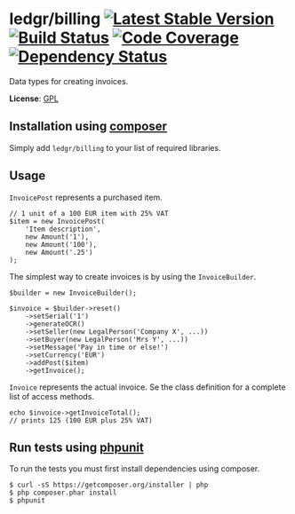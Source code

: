 # ledgr/billing [![Latest Stable Version](https://poser.pugx.org/ledgr/billing/v/stable.png)](https://packagist.org/packages/ledgr/billing) [![Build Status](https://travis-ci.org/ledgr/billing.png?branch=master)](https://travis-ci.org/ledgr/billing) [![Code Coverage](https://scrutinizer-ci.com/g/ledgr/billing/badges/coverage.png?s=0a13eb6f754b0e90a8ffa9e633e768ccf006ece8)](https://scrutinizer-ci.com/g/ledgr/billing/) [![Dependency Status](https://gemnasium.com/ledgr/billing.png)](https://gemnasium.com/ledgr/billing)


Data types for creating invoices.

**License**: [GPL](/LICENSE)


Installation using [composer](http://getcomposer.org/)
------------------------------------------------------
Simply add `ledgr/billing` to your list of required libraries.


Usage
-----
`InvoicePost` represents a purchased item.

    // 1 unit of a 100 EUR item with 25% VAT
    $item = new InvoicePost(
        'Item description',
        new Amount('1'),
        new Amount('100'),
        new Amount('.25')
    );

The simplest way to create invoices is by using the `InvoiceBuilder`.

    $builder = new InvoiceBuilder();

    $invoice = $builder->reset()
        ->setSerial('1')
        ->generateOCR()
        ->setSeller(new LegalPerson('Company X', ...))
        ->setBuyer(new LegalPerson('Mrs Y', ...))
        ->setMessage('Pay in time or else!')
        ->setCurrency('EUR')
        ->addPost($item)
        ->getInvoice();

`Invoice` represents the actual invoice. Se the class definition for a complete
list of access methods.

    echo $invoice->getInvoiceTotal();
    // prints 125 (100 EUR plus 25% VAT)


Run tests  using [phpunit](http://phpunit.de/)
----------------------------------------------
To run the tests you must first install dependencies using composer.

    $ curl -sS https://getcomposer.org/installer | php
    $ php composer.phar install
    $ phpunit
